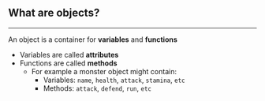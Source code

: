 ## What are objects?
___
An object is a container for **variables** and **functions**

- Variables are called **attributes**
- Functions are called **methods**
    - For example a monster object might contain:
        - Variables: `name`, `health`, `attack`, `stamina`, `etc`
        - Methods: `attack`, `defend`, `run`, `etc`
    
    